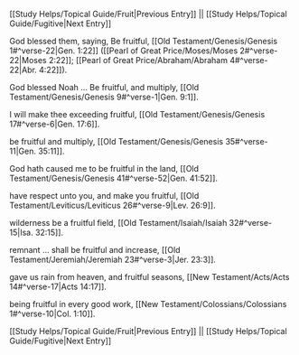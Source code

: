 [[Study Helps/Topical Guide/Fruit|Previous Entry]]  ||  [[Study Helps/Topical Guide/Fugitive|Next Entry]]

 God blessed them, saying, Be fruitful, [[Old Testament/Genesis/Genesis 1#^verse-22|Gen. 1:22]] ([[Pearl of Great Price/Moses/Moses 2#^verse-22|Moses 2:22]]; [[Pearl of Great Price/Abraham/Abraham 4#^verse-22|Abr. 4:22]]).

 God blessed Noah ... Be fruitful, and multiply, [[Old Testament/Genesis/Genesis 9#^verse-1|Gen. 9:1]].

 I will make thee exceeding fruitful, [[Old Testament/Genesis/Genesis 17#^verse-6|Gen. 17:6]].

 be fruitful and multiply, [[Old Testament/Genesis/Genesis 35#^verse-11|Gen. 35:11]].

 God hath caused me to be fruitful in the land, [[Old Testament/Genesis/Genesis 41#^verse-52|Gen. 41:52]].

 have respect unto you, and make you fruitful, [[Old Testament/Leviticus/Leviticus 26#^verse-9|Lev. 26:9]].

 wilderness be a fruitful field, [[Old Testament/Isaiah/Isaiah 32#^verse-15|Isa. 32:15]].

 remnant ... shall be fruitful and increase, [[Old Testament/Jeremiah/Jeremiah 23#^verse-3|Jer. 23:3]].

 gave us rain from heaven, and fruitful seasons, [[New Testament/Acts/Acts 14#^verse-17|Acts 14:17]].

 being fruitful in every good work, [[New Testament/Colossians/Colossians 1#^verse-10|Col. 1:10]].

[[Study Helps/Topical Guide/Fruit|Previous Entry]]  ||  [[Study Helps/Topical Guide/Fugitive|Next Entry]]